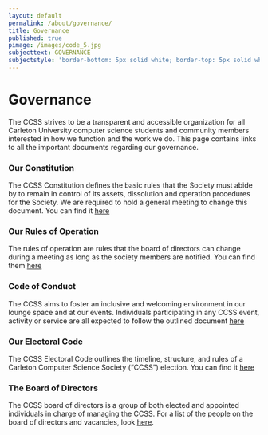 ```yaml
---
layout: default
permalink: /about/governance/
title: Governance
published: true
pimage: /images/code_5.jpg
subjecttext: GOVERNANCE
subjectstyle: 'border-bottom: 5px solid white; border-top: 5px solid white;'
---
```

<div class='content-wrap'>
  <h1>Governance</h1>

  <p>The CCSS strives to be a transparent and accessible organization for all Carleton University computer science students and community members interested in how we function and the work we do. This page contains links to all the important documents regarding our governance.</p>
  <h3>Our Constitution</h3>
  <p>The CCSS Constitution defines the basic rules that the Society must abide by to remain in control of its assets, dissolution and operation procedures for the Society. We are required to hold a general meeting to change this document. You can find it <a href="https://docs.google.com/document/d/1qjUtn-7BfmmLniZZDFm3mfygoKr1cPsf8yWleRk_baU/edit?usp=sharing" target="_blank">here</a></p>

  <h3>Our Rules of Operation</h3>
  <p>The rules of operation are rules that the board of directors can change during a meeting as long as the society members are notified. You can find them <a href="https://docs.google.com/document/d/1GdX5OPCI5gdbViDAfCIbFto6tgNxH-gwHzLy9e2S3o8/edit?usp=sharing" target="_blank">here</a></p>

  <h3>Code of Conduct</h3>
  <p>The CCSS aims to foster an inclusive and welcoming environment in our lounge space and at our events. Individuals participating in any CCSS event, activity or service are all expected to follow the outlined document <a href="https://docs.google.com/document/d/1TTkDQtwMI3NfYDknUdlibpJzmvClc06_CTa8eaGDSIc/edit?fbclid=IwAR2S1xOydGXNGuUk5_KTodh0aljQl3Q1JVpsiMpkEyYn8TiZS2Qb8deZpZs" target="_blank">here</a></p>

  <h3>Our Electoral Code</h3>
  <p>The CCSS Electoral Code outlines the timeline, structure, and rules of a Carleton Computer Science Society (“CCSS”) election. You can find it <a href="https://docs.google.com/document/d/1v66nTxoRgAYNnXLr3ZIAhjkyiHMRGUoK3rH9rmLL478/edit?usp=sharing" target="_blank">here</a></p>

  <h3>The Board of Directors</h3>
  <p>The CCSS board of directors is a group of both elected and appointed individuals in charge of managing the CCSS. For a list of the people on the board of directors and vacancies, look <a href="https://docs.google.com/document/d/1p5wtaC4HHkZ22oF5IOCVIoCNwzcxfI3XUit_ZuaT0Lg/edit?usp=sharing" target="_blank">here</a>.</p>
</div>
